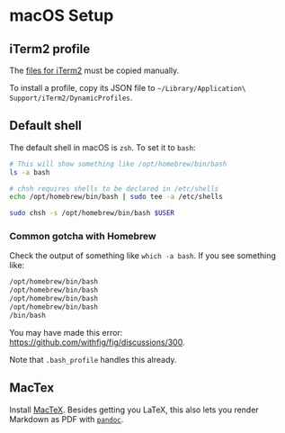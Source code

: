 # macOS Setup

## iTerm2 profile

The [files for iTerm2](iterm2/) must be copied manually.

To install a profile, copy its JSON file to `~/Library/Application\ Support/iTerm2/DynamicProfiles`.

## Default shell

The default shell in macOS is `zsh`. To set it to `bash`:

```sh
# This will show something like /opt/homebrew/bin/bash
ls -a bash

# chsh requires shells to be declared in /etc/shells
echo /opt/homebrew/bin/bash | sudo tee -a /etc/shells

sudo chsh -s /opt/homebrew/bin/bash $USER
```

### Common gotcha with Homebrew

Check the output of something like `which -a bash`.
If you see something like:

```sh
/opt/homebrew/bin/bash
/opt/homebrew/bin/bash
/opt/homebrew/bin/bash
/opt/homebrew/bin/bash
/bin/bash
```

You may have made this error: <https://github.com/withfig/fig/discussions/300>.

Note that `.bash_profile` handles this already.

## MacTex

Install [MacTeX](https://www.tug.org/mactex/mactex-download.html). Besides getting you LaTeX, this also lets you render Markdown as PDF with [`pandoc`](https://pandoc.org/).

